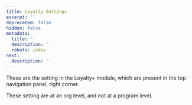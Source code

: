 ```yaml
---
title: Loyalty Settings
excerpt: ''
deprecated: false
hidden: false
metadata:
  title: ''
  description: ''
  robots: index
next:
  description: ''
---
```

These are the setting in the Loyalty+ module, which are present in the top navigation panel, right corner. 

These setting are at an org level, and not at a program level.
